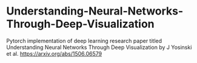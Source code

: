 # Understanding-Neural-Networks-Through-Deep-Visualization
Pytorch implementation of deep learning research paper titled Understanding Neural Networks Through Deep Visualization by J Yosinski et al.
https://arxiv.org/abs/1506.06579
